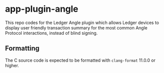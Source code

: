 # app-plugin-angle

This repo codes for the Ledger Angle plugin which allows Ledger devices to display user friendly transaction summary for the most common Angle Protocol interactions, instead of blind signing.

## Formatting

The C source code is expected to be formatted with `clang-format` 11.0.0 or higher.
